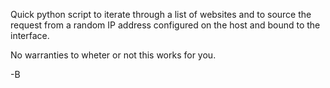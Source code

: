 Quick python script to iterate through a list of websites and to source the request from a random IP address configured on the host and bound to the interface.

No warranties to wheter or not this works for you.

-B
